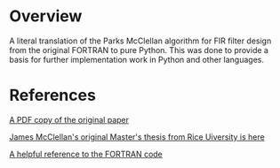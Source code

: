 Overview
========

A literal translation of the Parks McClellan algorithm for FIR filter
design from the original FORTRAN to pure Python. This was done to 
provide a basis for further implementation work in Python and other
languages.

References
==========

[A PDF copy of the original paper](https://web.ece.ucsb.edu/Faculty/Rabiner/ece259/Reprints/062_computer%20program.pdf)

[James McClellan's original Master's thesis from Rice Uiversity is here](https://repository.rice.edu/server/api/core/bitstreams/a924e584-8512-4852-9801-c602985dc0da/content)

[A helpful reference to the FORTRAN code](https://michaelgellis.tripod.com/dsp/pgm21.html)

